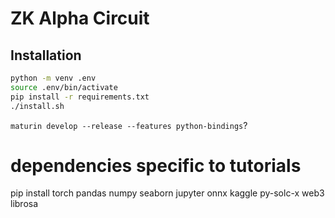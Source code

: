 # ZK Alpha Circuit

## Installation
```bash
python -m venv .env
source .env/bin/activate
pip install -r requirements.txt
./install.sh
```

`maturin develop --release --features python-bindings`?

# dependencies specific to tutorials
pip install torch pandas numpy seaborn jupyter onnx kaggle py-solc-x web3 librosa